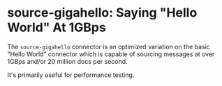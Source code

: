# source-gigahello: Saying "Hello World" At 1GBps

The `source-gigahello` connector is an optimized variation on the basic "Hello World"
connector which is capable of sourcing messages at over 1GBps and/or 20 million docs
per second.

It's primarily useful for performance testing.